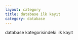 ```yaml
---
layout: category
title: database ilk kayıt
category: database
---
```


database kategorisindeki ilk kayıt
